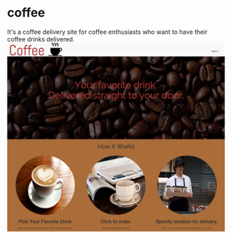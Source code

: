 # coffee
It's a coffee delivery site for coffee enthusiasts who want to have their coffee drinks delivered.
<img src = "public/images/screenshot.png">